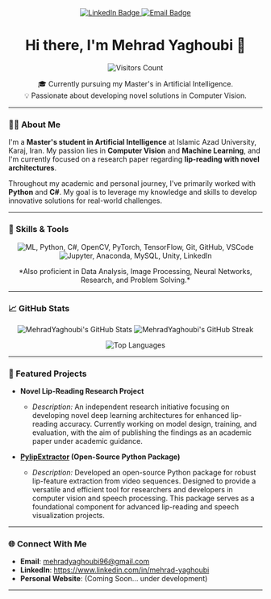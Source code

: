 
<div id="badges" align="center">
  <a href="https://www.linkedin.com/in/mehrad-yaghoubi">
    <img src="https://img.shields.io/badge/LinkedIn-blue?style=for-the-badge&logo=linkedin&logoColor=white" alt="LinkedIn Badge"/>
  </a>
  <a href="mailto:mehradyaghoubi96@gmail.com">
    <img src="https://img.shields.io/badge/Email-red?style=for-the-badge&logo=gmail&logoColor=white" alt="Email Badge"/>
  </a>
</div>

<h1 align="center">Hi there, I'm Mehrad Yaghoubi 👋</h1>

<div align="center">
  <img src="https://profile-counter.glitch.me/MehradYaghoubi/count.svg" alt="Visitors Count" />
</div>

<p align="center">
  🎓 Currently pursuing my Master's in Artificial Intelligence.
  <br>
  💡 Passionate about developing novel solutions in Computer Vision.
</p>

---

### 👨‍💻 About Me

I'm a **Master's student in Artificial Intelligence** at Islamic Azad University, Karaj, Iran. My passion lies in **Computer Vision** and **Machine Learning**, and I'm currently focused on a research paper regarding **lip-reading with novel architectures**.

Throughout my academic and personal journey, I've primarily worked with **Python** and **C#**. My goal is to leverage my knowledge and skills to develop innovative solutions for real-world challenges.

---

### 🚀 Skills & Tools

<p align="center">
  <img src="https://skillicons.dev/icons?i=py,cs,ml,opencv,pytorch,tensorflow,git,github,vscode" alt="ML, Python, C#, OpenCV, PyTorch, TensorFlow, Git, GitHub, VSCode" />
  <br>
  <img src="https://skillicons.dev/icons?i=jupyter,anaconda,mysql,unity,linkedin" alt="Jupyter, Anaconda, MySQL, Unity, LinkedIn" />
</p>
<p align="center">
  *Also proficient in Data Analysis, Image Processing, Neural Networks, Research, and Problem Solving.*
</p>

---

### 📈 GitHub Stats

<p align="center">
  <img src="https://github-readme-stats.vercel.app/api?username=MehradYaghoubi&show_icons=true&theme=radical&hide_border=true&count_private=true&title_color=2b69cb&icon_color=2b69cb&text_color=333" alt="MehradYaghoubi's GitHub Stats" />
  <img src="https://github-readme-streak-stats.herokuapp.com/?user=MehradYaghoubi&theme=radical&hide_border=true&currstreak_color=2b69cb&ring_color=2b69cb" alt="MehradYaghoubi's GitHub Streak" />
</p>

<p align="center">
  <img src="https://github-readme-stats.vercel.app/api/top-langs/?username=MehradYaghoubi&layout=compact&theme=radical&hide_border=true&langs_count=8&exclude_repo=YOUR_REPO_TO_EXCLUDE&title_color=2b69cb&icon_color=2b69cb&text_color=333" alt="Top Languages" />
</p>

---

### 🔬 Featured Projects

* **Novel Lip-Reading Research Project**
    * *Description:* An independent research initiative focusing on developing novel deep learning architectures for enhanced lip-reading accuracy. Currently working on model design, training, and evaluation, with the aim of publishing the findings as an academic paper under academic guidance.

* **[PylipExtractor](https://github.com/MehradYaghoubi/pylipextractor) (Open-Source Python Package)**
    * *Description:* Developed an open-source Python package for robust lip-feature extraction from video sequences. Designed to provide a versatile and efficient tool for researchers and developers in computer vision and speech processing. This package serves as a foundational component for advanced lip-reading and speech visualization projects.
  
---

### 🌐 Connect With Me

* **Email**: mehradyaghoubi96@gmail.com
* **LinkedIn**: https://www.linkedin.com/in/mehrad-yaghoubi
* **Personal Website**: (Coming Soon... under development)

---
